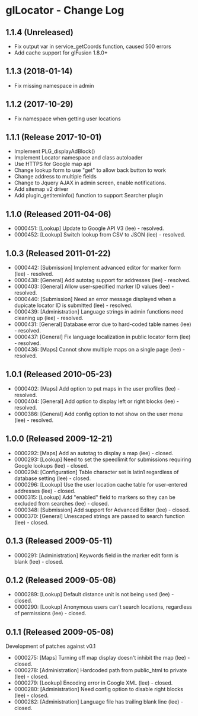 # glLocator - Change Log

## 1.1.4 (Unreleased)
- Fix output var in service_getCoords function, caused 500 errors
- Add cache support for glFusion 1.8.0+

## 1.1.3 (2018-01-14)
- Fix missing namespace in admin

## 1.1.2 (2017-10-29)
- Fix namespace when getting user locations

## 1.1.1 (Release 2017-10-01)
- Implement PLG_displayAdBlock()
- Implement Locator namespace and class autoloader
- Use HTTPS for Google map api
- Change lookup form to use "get" to allow back button to work
- Change address to multiple fields
- Change to Jquery AJAX in admin screen, enable notifications.
- Add sitemap v2 driver
- Add plugin_getiteminfo() function to support Searcher plugin

## 1.1.0 (Released 2011-04-06)
- 0000451: [Lookup] Update to Google API V3 (lee) - resolved.
- 0000452: [Lookup] Switch lookup from CSV to JSON (lee) - resolved.

## 1.0.3 (Released 2011-01-22)
- 0000442: [Submission] Implement advanced editor for marker form (lee) - resolved.
- 0000438: [General] Add autotag support for addresses (lee) - resolved.
- 0000403: [General] Allow user-specified marker ID values (lee) - resolved.
- 0000440: [Submission] Need an error message displayed when a dupicate locator ID is submitted (lee) - resolved.
- 0000439: [Administration] Language strings in admin functions need cleaning up (lee) - resolved.
- 0000431: [General] Database error due to hard-coded table names (lee) - resolved.
- 0000437: [General] Fix language localization in public locator form (lee) - resolved.
- 0000436: [Maps] Cannot show multiple maps on a single page (lee) - resolved.

## 1.0.1 (Released 2010-05-23)
- 0000402: [Maps] Add option to put maps in the user profiles (lee) - resolved.
- 0000404: [General] Add option to display left or right blocks (lee) - resolved.
- 0000386: [General] Add config option to not show on the user menu (lee) - resolved.

## 1.0.0 (Released 2009-12-21)
- 0000292: [Maps] Add an autotag to display a map (lee) - closed.
- 0000293: [Lookup] Need to set the speedlimit for submissions requiring Google lookups (lee) - closed.
- 0000294: [Configuration] Table character set is latin1 regardless of database setting (lee) - closed.
- 0000296: [Lookup] Use the user location cache table for user-entered addresses (lee) - closed.
- 0000315: [Lookup] Add "enabled" field to markers so they can be excluded from searches (lee) - closed.
- 0000348: [Submission] Add support for Advanced Editor (lee) - closed.
- 0000370: [General] Unescaped strings are passed to search function (lee) - closed.

## 0.1.3 (Released 2009-05-11)
- 0000291: [Administration] Keywords field in the marker edit form is blank (lee) - closed.

## 0.1.2 (Released 2009-05-08)
- 0000289: [Lookup] Default distance unit is not being used (lee) - closed.
- 0000290: [Lookup] Anonymous users can't search locations, regardless of permissions (lee) - closed.

## 0.1.1 (Released 2009-05-08)
Development of patches against v0.1
- 0000275: [Maps] Turning off map display doesn't inhibit the map (lee) - closed.
- 0000278: [Administration] Hardcoded path from public_html to private (lee) - closed.
- 0000279: [Lookup] Encoding error in Google XML (lee) - closed.
- 0000280: [Administration] Need config option to disable right blocks (lee) - closed.
- 0000282: [Administration] Language file has trailing blank line (lee) - closed.
